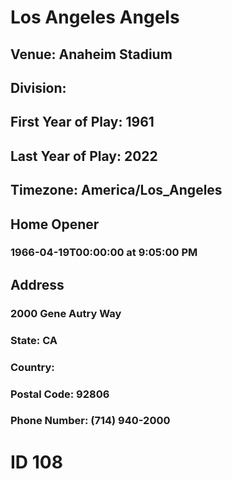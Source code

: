 # Los Angeles Angels
## Venue: Anaheim Stadium
## Division: 
## First Year of Play: 1961
## Last Year of Play: 2022
## Timezone: America/Los_Angeles
## Home Opener
### 1966-04-19T00:00:00 at 9:05:00 PM
## Address
### 2000 Gene Autry Way
### State: CA
### Country: 
### Postal Code: 92806
### Phone Number: (714) 940-2000
# ID 108